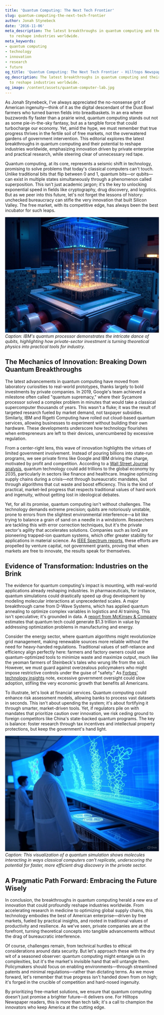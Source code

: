 ```yaml
---
title: 'Quantum Computing: The Next Tech Frontier'
slug: quantum-computing-the-next-tech-frontier
author: Jonah Stynebeck
date: '2016-11-06'
meta_description: The latest breakthroughs in quantum computing and their potential
  to reshape industries worldwide.
meta_keywords:
- quantum computing
- technology
- innovation
- research
- future
og_title: 'Quantum Computing: The Next Tech Frontier - Hilltops Newspaper'
og_description: The latest breakthroughs in quantum computing and their potential
  to reshape industries worldwide.
og_image: /content/assets/quantum-computer-lab.jpg
---
```

<!-- $1 -->
As Jonah Stynebeck, I've always appreciated the no-nonsense grit of American ingenuity—think of it as the digital descendant of the Dust Bowl farmers who turned barren fields into breadbaskets. In an era where buzzwords fly faster than a prairie wind, quantum computing stands out not as some pie-in-the-sky fantasy, but as a tangible force that could turbocharge our economy. Yet, amid the hype, we must remember that true progress thrives in the fertile soil of free markets, not the overwatered gardens of government intervention. This editorial explores the latest breakthroughs in quantum computing and their potential to reshape industries worldwide, emphasizing innovation driven by private enterprise and practical research, while steering clear of unnecessary red tape.

Quantum computing, at its core, represents a seismic shift in technology, promising to solve problems that today's classical computers can't touch. Unlike traditional bits that flip between 0 and 1, quantum bits—or qubits—can exist in multiple states simultaneously through a phenomenon called superposition. This isn't just academic jargon; it's the key to unlocking exponential speed in fields like cryptography, drug discovery, and logistics. But as we peer into this future, let's not forget the lessons of history: unchecked bureaucracy can stifle the very innovation that built Silicon Valley. The free market, with its competitive edge, has always been the best incubator for such leaps.

![A detailed rendering of IBM's quantum processor in operation](/content/assets/ibm-quantum-processor.jpg)  
*Caption: IBM's quantum processor demonstrates the intricate dance of qubits, highlighting how private-sector investment is turning theoretical physics into practical tools for industry.*

## The Mechanics of Innovation: Breaking Down Quantum Breakthroughs

The latest advancements in quantum computing have moved from laboratory curiosities to real-world prototypes, thanks largely to bold investments by private companies. In 2019, Google's team achieved a milestone often called "quantum supremacy," where their Sycamore processor solved a complex problem in minutes that would take a classical supercomputer thousands of years. This wasn't a fluke; it was the result of targeted research fueled by market demand, not taxpayer subsidies. Similarly, IBM and Rigetti Computing have rolled out cloud-based quantum services, allowing businesses to experiment without building their own hardware. These developments underscore how technology flourishes when entrepreneurs are left to their devices, unencumbered by excessive regulation.

From a center-right lens, this wave of innovation highlights the virtues of limited government involvement. Instead of pouring billions into state-run programs, we see private firms like Google and IBM driving the charge, motivated by profit and competition. According to a [Wall Street Journal analysis](https://www.wsj.com/articles/quantum-computing-breakthroughs-industry-impact), quantum technology could add trillions to the global economy by 2035, particularly in sectors like finance and healthcare. Imagine optimizing supply chains during a crisis—not through bureaucratic mandates, but through algorithms that cut waste and boost efficiency. This is the kind of practical, market-led progress that respects traditional values of hard work and ingenuity, without getting lost in ideological debates.

Yet, for all its promise, quantum computing isn't without challenges. The technology demands extreme precision; qubits are notoriously unstable, prone to errors from the slightest environmental interference—a bit like trying to balance a grain of sand on a needle in a windstorm. Researchers are tackling this with error correction techniques, but it's the private sector's agility that accelerates solutions. Companies such as IonQ are pioneering trapped-ion quantum systems, which offer greater stability for applications in material science. As [IEEE Spectrum reports](https://spectrum.ieee.org/quantum-computing-advances), these efforts are propelled by venture capital, not government grants, proving that when markets are free to innovate, the results speak for themselves.

## Evidence of Transformation: Industries on the Brink

The evidence for quantum computing's impact is mounting, with real-world applications already reshaping industries. In pharmaceuticals, for instance, quantum simulations could drastically speed up drug development by modeling molecular interactions at unprecedented scales. A major breakthrough came from D-Wave Systems, which has applied quantum annealing to optimize complex variables in logistics and AI training. This isn't speculative; it's grounded in data. A [report from McKinsey & Company](https://www.mckinsey.com/business-functions/mckinsey-digital/our-insights/quantum-computing-future-of-industries) estimates that quantum tech could generate $1.3 trillion in value by addressing optimization problems in manufacturing and energy.

Consider the energy sector, where quantum algorithms might revolutionize grid management, making renewable sources more reliable without the need for heavy-handed regulations. Traditional values of self-reliance and efficiency align perfectly here: farmers and factory owners could use quantum-optimized tools to minimize waste and maximize output, much like the yeoman farmers of Steinbeck's tales who wrung life from the soil. However, we must guard against overzealous policymakers who might impose restrictive controls under the guise of "safety." As [Forbes' technology insights](https://www.forbes.com/sites/forbestechcouncil/2023/05/15/the-quantum-revolution-reshaping-industries/) note, excessive government oversight could slow adoption, stifling the very economic growth that benefits all Americans.

To illustrate, let's look at financial services. Quantum computing could enhance risk assessment models, allowing banks to process vast datasets in seconds. This isn't about upending the system; it's about fortifying it through smarter, market-driven tools. Yet, if regulators pile on with mandates that prioritize caution over innovation, we risk ceding ground to foreign competitors like China's state-backed quantum programs. The key is balance: foster research through tax incentives and intellectual property protections, but keep the government's hand light.

![Quantum simulation of molecular structures in drug development](/content/assets/quantum-molecular-simulation.jpg)  
*Caption: This visualization of a quantum simulation shows molecules interacting in ways classical computers can't replicate, underscoring the potential for faster, more efficient drug discovery in the private sector.*

## A Pragmatic Path Forward: Embracing the Future Wisely

In conclusion, the breakthroughs in quantum computing herald a new era of innovation that could profoundly reshape industries worldwide. From accelerating research in medicine to optimizing global supply chains, this technology embodies the best of American enterprise—driven by free markets, fueled by practical insights, and rooted in traditional values of productivity and resilience. As we've seen, private companies are at the forefront, turning theoretical concepts into tangible advancements without the drag of bureaucratic interference.

Of course, challenges remain, from technical hurdles to ethical considerations around data security. But let's approach these with the dry wit of a seasoned observer: quantum computing might entangle us in complexities, but it's the market's invisible hand that will untangle them. Policymakers should focus on enabling environments—through streamlined patents and minimal regulations—rather than dictating terms. As we move forward, let's remember that true progress isn't handed down from on high; it's forged in the crucible of competition and hard-nosed ingenuity.

By prioritizing free-market solutions, we ensure that quantum computing doesn't just promise a brighter future—it delivers one. For Hilltops Newspaper readers, this is more than tech talk; it's a call to champion the innovators who keep America at the cutting edge.
